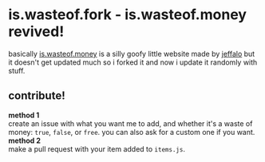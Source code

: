 # is.wasteof.fork - is.wasteof.money revived!  
basically [is.wasteof.money](https://is.wasteof.money) is a silly goofy little website made by [jeffalo](https://github.com/jeffalo) but it doesn't get updated much so i forked it and now i update it randomly with stuff.  
## contribute!  
**method 1**  
create an issue with what you want me to add, and whether it's a waste of money: `true`, `false`, or `free`. you can also ask for a custom one if you want.  
**method 2**  
make a pull request with your item added to `items.js`.  
